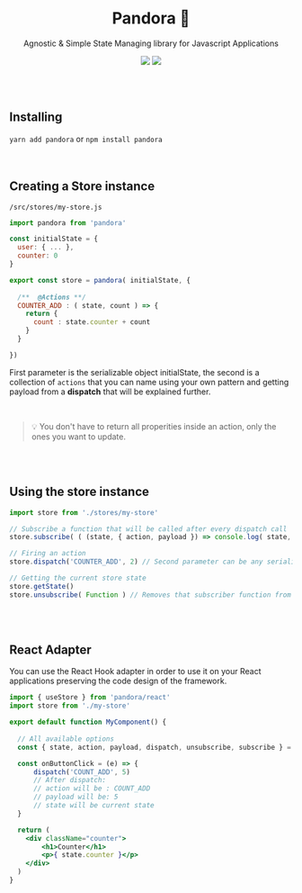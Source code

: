 <h1 align="center">Pandora 🕋</h1>
<p align="center">Agnostic & Simple State Managing library for Javascript Applications</p>
<p align="center">
	<img src="https://img.shields.io/npm/l/pandora?style=flat-square" />
	<img src="https://img.shields.io/npm/v/Pandora?style=flat-square" />
</p>

<br />
<br />

## Installing

`yarn add pandora` or `npm install pandora`
<br />
<br />
<br />

## Creating a Store instance 

`/src/stores/my-store.js`

```js
import pandora from 'pandora'

const initialState = {
  user: { ... },
  counter: 0
}

export const store = pandora( initialState, {
  
  /**  @Actions **/
  COUNTER_ADD : ( state, count ) => {
    return {
      count : state.counter + count 
    }
  }

})
```


First parameter is the serializable object initialState, the second is a collection of `actions` that you can name using your own pattern and getting payload from a **dispatch** that will be explained further.

<br />
 
> 💡 You don't have to return all properities inside an action, only the ones you want to update.


<br />
<br />


## Using the store instance

```js
import store from './stores/my-store'

// Subscribe a function that will be called after every dispatch call
store.subscribe( ( (state, { action, payload }) => console.log( state, action, payload ) 

// Firing an action
store.dispatch('COUNTER_ADD', 2) // Second parameter can be any serializable object.

// Getting the current store state 
store.getState() 
store.unsubscribe( Function ) // Removes that subscriber function from update function list.
```

<br />
<br />

## React Adapter

You can use the React Hook adapter in order to use it on your React applications preserving the code design of the framework.

```jsx
import { useStore } from 'pandora/react'
import store from './my-store'

export default function MyComponent() {
  
  // All available options
  const { state, action, payload, dispatch, unsubscribe, subscribe } = useStore(store)

  const onButtonClick = (e) => {
      dispatch('COUNT_ADD', 5)
      // After dispatch:
      // action will be : COUNT_ADD
      // payload will be: 5
      // state will be current state
  }

  return (
    <div className="counter">
        <h1>Counter</h1>
        <p>{ state.counter }</p>
    </div>
  )
}
```

